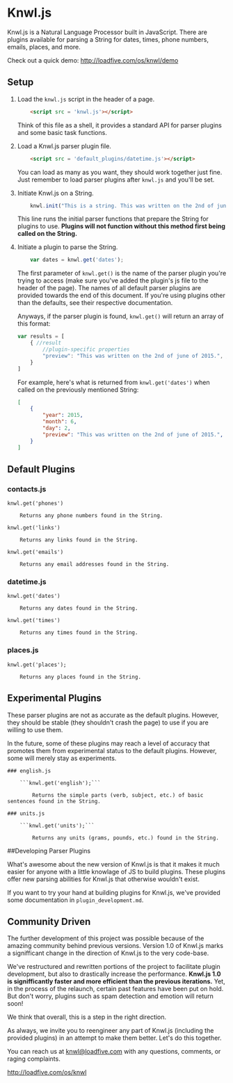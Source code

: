 # Knwl.js
Knwl.js is a Natural Language Processor built in JavaScript. There are plugins available
for parsing a String for dates, times, phone numbers, emails, places, and more.

Check out a quick demo: http://loadfive.com/os/knwl/demo

## Setup

1. Load the ```knwl.js``` script in the header of a page.

	``` html
		<script src = 'knwl.js'></script>
	```

	Think of this file as a shell, it provides a standard
	API for parser plugins and some basic task functions.

2. Load a Knwl.js parser plugin file.
	
	``` html
		<script src = 'default_plugins/datetime.js'></script>
	```
	You can load as many as you want, they should work together just fine. 
	Just remember to load parser plugins after ```knwl.js``` and you'll be set.
	
3. Initiate Knwl.js on a String.

	``` javascript
		knwl.init("This is a string. This was written on the 2nd of june, of 2015.");
	```
	
	This line runs the initial parser functions that
	prepare the String for plugins to use. **Plugins
	will not function without this method first being called
	on the String.**
	
4. Initiate a plugin to parse the String.
	
	``` javascript
		var dates = knwl.get('dates');
	```
	
	The first parameter of ```knwl.get()``` is the
	name of the parser plugin you're trying to access (make sure you've added the plugin's js file to the header of the page).
	The names of all default parser plugins are provided
	 towards the end of this document. If you're using
	plugins other than the defaults, see their respective
	documentation.
	
	Anyways, if the parser plugin is found, ```knwl.get()``` will return
	an array of this format:
	
	```javascript
	var results = [
		{ //result
			//plugin-specific properties
			"preview": "This was written on the 2nd of june of 2015.", //the sentence of rough location of the data from the String
		}
	]
	```
	
	For example, here's what is returned from ```knwl.get('dates')``` when called on the previously mentioned String:
	
	```json
	[
		{
			"year": 2015,
			"month": 6,
			"day": 2,
			"preview": "This was written on the 2nd of june of 2015.",
		}
	]
	```

## Default Plugins

### contacts.js
		
	knwl.get('phones')
	
		Returns any phone numbers found in the String.
		
	knwl.get('links')
	
		Returns any links found in the String.
			
	knwl.get('emails')
		
		Returns any email addresses found in the String.


### datetime.js

	knwl.get('dates')
	
		Returns any dates found in the String.
		
	knwl.get('times')
	
		Returns any times found in the String.
		
### places.js

	knwl.get('places');
	
		Returns any places found in the String.

## Experimental Plugins

These parser plugins are not as accurate as the default plugins. However,
they should be stable (they shouldn't crash the page) to use if you are willing to use them.

In the future, some of these plugins may reach a level of accuracy that promotes them
from experimental status to the default plugins. However, some will merely stay
as experiments.

	### english.js
	
		```knwl.get('english');```
		
			Returns the simple parts (verb, subject, etc.) of basic sentences found in the String.

	### units.js
	
		```knwl.get('units');```
		
			Returns any units (grams, pounds, etc.) found in the String.
	
##Developing Parser Plugins

What's awesome about the new version of Knwl.js is that it makes it much easier
for anyone with a little knowlage of JS to build plugins. These plugins offer new
parsing abilities for Knwl.js that otherwise wouldn't exist.

If you want to try your hand at building plugins for Knwl.js, we've
provided some documentation in ```plugin_development.md```.

## Community Driven

The further development of this project was possible because of the
amazing community behind previous versions. Version 1.0 of Knwl.js marks a signifficant
change in the direction of Knwl.js to the very code-base.

We've restructured and rewritten portions of the project to facilitate
plugin development, but also to drastically increase the performance. **Knwl.js 1.0 is signifficantly
 faster and more efficient than the previous iterations.**
Yet, in the process of the relaunch, certain past features have been put on hold. But
don't worry, plugins such as spam detection and emotion will return soon!

We think that overall, this is a step in the right direction.

As always, we invite you to reengineer any part of Knwl.js (including the provided plugins) in an attempt
to make them better. Let's do this together.

You can reach us at knwl@loadfive.com with any questions, comments,
or raging complaints.

http://loadfive.com/os/knwl
